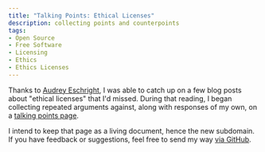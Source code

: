 ```yaml
---
title: "Talking Points: Ethical Licenses"
description: collecting points and counterpoints
tags:
- Open Source
- Free Software
- Licensing
- Ethics
- Ethics Licenses
---
```


Thanks to [Audrey Eschright](http://lifeofaudrey.com/2019/11/24/links-floss-ethics.html), I was able to catch up on a few blog posts about "ethical licenses" that I'd missed.   During that reading, I began collecting repeated arguments against, along with responses of my own, on a [talking points page](https://talkingpoints.kemitchell.com/ethical-licenses.html).

I intend to keep that page as a living document, hence the new subdomain.  If you have feedback or suggestions, feel free to send my way [via GitHub](https://talkingpoints.kemitchell.com/ethical-licenses.html).
